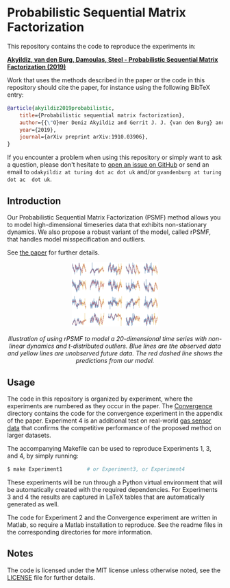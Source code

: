 # Probabilistic Sequential Matrix Factorization

This repository contains the code to reproduce the experiments in:

[**Akyildiz, van den Burg, Damoulas, Steel - Probabilistic Sequential Matrix 
Factorization (2019)**](https://arxiv.org/abs/1910.03906)

Work that uses the methods described in the paper or the code in this 
repository should cite the paper, for instance using the following BibTeX 
entry:

```bib
@article{akyildiz2019probabilistic,
    title={Probabilistic sequential matrix factorization},
    author={{\"O}mer Deniz Akyildiz and Gerrit J. J. {van den Burg} and Theodoros Damoulas and Mark F. J. Steel},
    year={2019},
    journal={arXiv preprint arXiv:1910.03906},
}
```

If you encounter a problem when using this repository or simply want to ask a 
question, please don't hesitate to [open an issue on 
GitHub](https://github.com/alan-turing-institute/rPSMF) or send an email to 
``odakyildiz at turing dot ac dot uk`` and/or ``gvandenburg at turing dot ac 
dot uk``.

## Introduction

Our Probabilistic Sequential Matrix Factorization (PSMF) method allows you to 
model high-dimensional timeseries data that exhibits non-stationary dynamics. 
We also propose a robust variant of the model, called rPSMF, that handles 
model misspecification and outliers.

See [the paper](https://arxiv.org/abs/1910.03906) for further details.

<p align="center">
  <img width="40%" src="./.github/rpsmf.png" alt="Illustration of fitting 
  rPSMF to a multidimensional time series that contains outliers">
  <br>
  <br>
  <span><i>Illustration of using rPSMF to model a 20-dimensional time series 
  with non-linear dynamics and t-distributed outliers. Blue lines are the 
  observed data and yellow lines are unobserved future data. The red dashed 
  line shows the predictions from our model.
  </i></span>
</p>

## Usage

The code in this repository is organized by experiment, where the experiments 
are numbered as they occur in the paper. The [Convergence](./Convergence) 
directory contains the code for the convergence experiment in the appendix of 
the paper. Experiment 4 is an additional test on real-world [gas sensor 
data](https://archive.ics.uci.edu/ml/datasets/Gas+sensor+array+temperature+modulation)
that confirms the competitive performance of the proposed method on larger 
datasets.

The accompanying Makefile can be used to reproduce Experiments 1, 3, and 4, by 
simply running:

```bash
$ make Experiment1        # or Experiment3, or Experiment4
```

These experiments will be run through a Python virtual environment that will 
be automatically created with the required dependencies. For Experiments 3 and 
4 the results are captured in LaTeX tables that are automatically generated as 
well.

The code for Experiment 2 and the Convergence experiment are written in 
Matlab, so require a Matlab installation to reproduce. See the readme files in 
the corresponding directories for more information.

## Notes

The code is licensed under the MIT license unless otherwise noted, see the 
[LICENSE](./LICENSE) file for further details.
